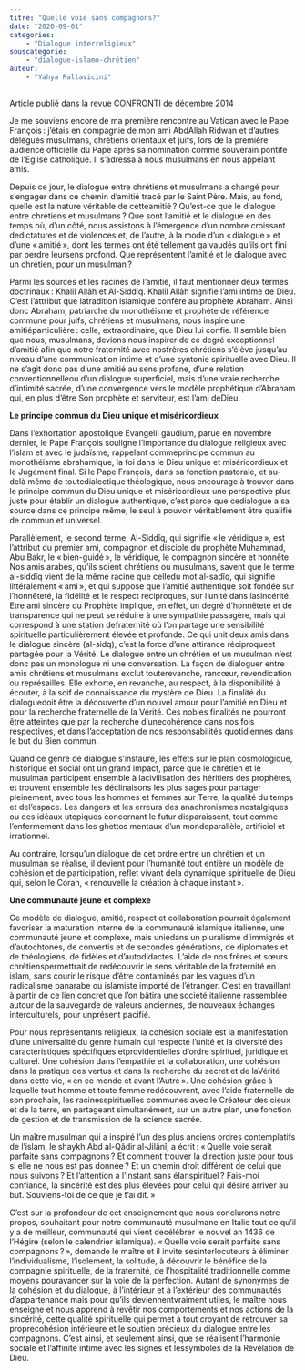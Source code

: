 ```yaml
---
titre: "Quelle voie sans compagnons?"
date: "2020-09-01"
categories: 
	- "Dialogue interreligieux"
souscategorie: 
	- "dialogue-islamo-chrétien"
auteur: 
	- "Yahya Pallavicini"
---
```

Article publié dans la revue CONFRONTI de décembre 2014

Je me souviens encore de ma première rencontre au Vatican avec le Pape François&#8239;: j’étais en compagnie de mon ami AbdAllah Ridwan et d’autres délégués musulmans, chrétiens orientaux et juifs, lors de la première audience officielle du Pape après sa nomination comme souverain pontife de l’Eglise catholique. Il s’adressa à nous musulmans en nous appelant amis.

Depuis ce jour, le dialogue entre chrétiens et musulmans a changé pour s’engager dans ce chemin d’amitié tracé par le Saint Père. Mais, au fond, quelle est la nature véritable de cetteamitié&#8239;? Qu’est-ce que le dialogue entre chrétiens et musulmans&#8239;? Que sont l’amitié et le dialogue en des temps où, d’un côté, nous assistons à l’émergence d’un nombre croissant dedictatures et de violences et, de l’autre, à la mode d’un «&#8239;dialogue&#8239;» et d’une «&#8239;amitié&#8239;», dont les termes ont été tellement galvaudés qu’ils ont fini par perdre leursens profond. Que représentent l’amitié et le dialogue avec un chrétien, pour un musulman&#8239;? 

Parmi les sources et les racines de l’amitié, il faut mentionner deux termes doctrinaux&#8239;: Khalîl Allâh et Al-Siddîq. Khalîl Allâh signifie l’ami intime de Dieu. C’est l’attribut que latradition islamique confère au prophète Abraham. Ainsi donc Abraham, patriarche du monothéisme et prophète de référence commune pour juifs, chrétiens et musulmans, nous inspire une amitiéparticulière&#8239;: celle, extraordinaire, que Dieu lui confie. Il semble bien que nous, musulmans, devions nous inspirer de ce degré exceptionnel d’amitié afin que notre fraternité avec nosfrères chrétiens s’élève jusqu’au niveau d’une communication intime et d’une syntonie spirituelle avec Dieu. Il ne s’agit donc pas d’une amitié au sens profane, d’une relation conventionnelleou d’un dialogue superficiel, mais d’une vraie recherche d’intimité sacrée, d’une convergence vers le modèle prophétique d’Abraham qui, en plus d’être Son prophète et serviteur, est l’ami deDieu.

**Le principe commun du Dieu unique et miséricordieux**

Dans l’exhortation apostolique Evangelii gaudium, parue en novembre dernier, le Pape François souligne l’importance du dialogue religieux avec l’islam et avec le judaïsme, rappelant commeprincipe commun au monothéisme abrahamique, la foi dans le Dieu unique et miséricordieux et le Jugement final. Si le Pape François, dans sa fonction pastorale, et au-delà même de toutedialectique théologique, nous encourage à trouver dans le principe commun du Dieu unique et miséricordieux une perspective plus juste pour établir un dialogue authentique, c’est parce que cedialogue a sa source dans ce principe même, le seul à pouvoir véritablement être qualifié de commun et universel.

Parallèlement, le second terme, Al-Siddîq, qui signifie «&#8239;le véridique&#8239;», est l’attribut du premier ami, compagnon et disciple du prophète Muhammad, Abu Bakr, le «&#8239;bien-guidé&#8239;», le véridique, le compagnon sincère et honnête. Nos amis arabes, qu’ils soient chrétiens ou musulmans, savent que le terme al-siddîq vient de la même racine que celledu mot al-sadîq, qui signifie littéralement «&#8239;ami&#8239;», et qui suppose que l’amitié authentique soit fondée sur l’honnêteté, la fidélité et le respect réciproques, sur l’unité dans lasincérité. Etre ami sincère du Prophète implique, en effet, un degré d’honnêteté et de transparence qui ne peut se réduire à une sympathie passagère, mais qui correspond à une station defraternité où l’on partage une sensibilité spirituelle particulièrement élevée et profonde. Ce qui unit deux amis dans le dialogue sincère (al-sidq), c’est la force d’une attirance réciproqueet partagée pour la Vérité. Le dialogue entre un chrétien et un musulman n’est donc pas un monologue ni une conversation. La façon de dialoguer entre amis chrétiens et musulmans exclut touterevanche, rancœur, revendication ou représailles. Elle exhorte, en revanche, au respect, à la disponibilité à écouter, à la soif de connaissance du mystère de Dieu. La finalité du dialoguedoit être la découverte d’un nouvel amour pour l’amitié en Dieu et pour la recherche fraternelle de la Vérité. Ces nobles finalités ne pourront être atteintes que par la recherche d’unecohérence dans nos fois respectives, et dans l’acceptation de nos responsabilités quotidiennes dans le but du Bien commun.

Quand ce genre de dialogue s’instaure, les effets sur le plan cosmologique, historique et social ont un grand impact, parce que le chrétien et le musulman participent ensemble à lacivilisation des héritiers des prophètes, et trouvent ensemble les déclinaisons les plus sages pour partager pleinement, avec tous les hommes et femmes sur Terre, la qualité du temps et del’espace. Les dangers et les erreurs des anachronismes nostalgiques ou des idéaux utopiques concernant le futur disparaissent, tout comme l’enfermement dans les ghettos mentaux d’un mondeparallèle, artificiel et irrationnel.

Au contraire, lorsqu’un dialogue de cet ordre entre un chrétien et un musulman se réalise, il devient pour l’humanité tout entière un modèle de cohésion et de participation, reflet vivant dela dynamique spirituelle de Dieu qui, selon le Coran, «&#8239;renouvelle la création à chaque instant&#8239;».

**Une communauté jeune et complexe**

Ce modèle de dialogue, amitié, respect et collaboration pourrait également favoriser la maturation interne de la communauté islamique italienne, une communauté jeune et complexe, mais uniedans un pluralisme d’immigrés et d’autochtones, de convertis et de secondes générations, de diplomates et de théologiens, de fidèles et d’autodidactes. L’aide de nos frères et sœurs chrétienspermettrait de redécouvrir le sens véritable de la fraternité en islam, sans courir le risque d’être contaminés par les vagues d’un radicalisme panarabe ou islamiste importé de l’étranger. C’est en travaillant à partir de ce lien concret que l’on bâtira une société italienne rassemblée autour de la sauvegarde de valeurs anciennes, de nouveaux échanges interculturels, pour unprésent pacifié.

Pour nous représentants religieux, la cohésion sociale est la manifestation d’une universalité du genre humain qui respecte l’unité et la diversité des caractéristiques spécifiques etprovidentielles d’ordre spirituel, juridique et culturel. Une cohésion dans l’empathie et la collaboration, une cohésion dans la pratique des vertus et dans la recherche du secret et de laVérité dans cette vie, «&#8239;en ce monde et avant l’Autre&#8239;». Une cohésion grâce à laquelle tout homme et toute femme redécouvrent, avec l’aide fraternelle de son prochain, les racinesspirituelles communes avec le Créateur des cieux et de la terre, en partageant simultanément, sur un autre plan, une fonction de gestion et de transmission de la science sacrée.

Un maître musulman qui a inspiré l’un des plus anciens ordres contemplatifs de l’islam, le shaykh Abd al-Qâdir al-Jilânî, a écrit&#8239;: «&#8239;Quelle voie serait parfaite sans compagnons&#8239;? Et comment trouver la direction juste pour tous si elle ne nous est pas donnée&#8239;? Et un chemin droit différent de celui que nous suivons&#8239;? Et l’attention à l’instant sans élanspirituel&#8239;? Fais-moi confiance, la sincérité est des plus élevées pour celui qui désire arriver au but. Souviens-toi de ce que je t’ai dit.&#8239;» 

C’est sur la profondeur de cet enseignement que nous conclurons notre propos, souhaitant pour notre communauté musulmane en Italie tout ce qu’il y a de meilleur, communauté qui vient decélébrer le nouvel an 1436 de l’Hégire (selon le calendrier islamique). «&#8239;Quelle voie serait parfaite sans compagnons&#8239;?&#8239;», demande le maître et il invite sesinterlocuteurs à éliminer l’individualisme, l’isolement, la solitude, à découvrir le bénéfice de la compagnie spirituelle, de la fraternité, de l’hospitalité traditionnelle comme moyens pouravancer sur la voie de la perfection. Autant de synonymes de la cohésion et du dialogue, à l’intérieur et à l’extérieur des communautés d’appartenance mais pour qu’ils deviennentvraiment utiles, le maître nous enseigne et nous apprend à revêtir nos comportements et nos actions de la sincérité, cette qualité spirituelle qui permet à tout croyant de retrouver sa proprecohésion intérieure et le soutien précieux du dialogue entre les compagnons. C’est ainsi, et seulement ainsi, que se réalisent l’harmonie sociale et l’affinité intime avec les signes et lessymboles de la Révélation de Dieu.